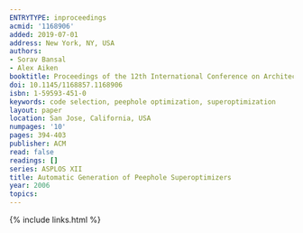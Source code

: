 ```yaml
---
ENTRYTYPE: inproceedings
acmid: '1168906'
added: 2019-07-01
address: New York, NY, USA
authors:
- Sorav Bansal
- Alex Aiken
booktitle: Proceedings of the 12th International Conference on Architectural Support for Programming Languages and Operating Systems
doi: 10.1145/1168857.1168906
isbn: 1-59593-451-0
keywords: code selection, peephole optimization, superoptimization
layout: paper
location: San Jose, California, USA
numpages: '10'
pages: 394-403
publisher: ACM
read: false
readings: []
series: ASPLOS XII
title: Automatic Generation of Peephole Superoptimizers
year: 2006
topics:
---
```


{% include links.html %}
